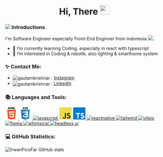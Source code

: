 <h1 align="center">Hi,  There <img src="https://camo.githubusercontent.com/e8e7b06ecf583bc040eb60e44eb5b8e0ecc5421320a92929ce21522dbc34c891/68747470733a2f2f6d656469612e67697068792e636f6d2f6d656469612f6876524a434c467a6361737252346961377a2f67697068792e676966" style="width: 30px; height: 30px;" />
</h1>


### <p><img src="https://emojis.slackmojis.com/emojis/images/1531849430/4246/blob-sunglasses.gif?1531849430" width="30"/> Introductions</p>

I'm Software Engineer especially Front-End Enginner from  Indonesia <img src='https://www.freepnglogos.com/uploads/bendera-merah-putih-png/classic-bendera-indonesia-merah-putih-download-png-30.png' style='width: 25px; height: auto;'/>.

- 🌱 I’m currently learning Coding, especially in react with typescript 
- 👀 I’m interested in Coding & robotik, also lighting & smarthome system
    
    
    
### :sparkles: Contact Me:

  - <img align="center" src="https://raw.githubusercontent.com/rahuldkjain/github-profile-readme-generator/master/src/images/icons/Social/instagram.svg" alt="gautamkrishnar" height="20" width="30" /> : [Instagram](https://www.instagram.com/irwan_fico_far/)
  - <img align="center" src="https://raw.githubusercontent.com/rahuldkjain/github-profile-readme-generator/master/src/images/icons/Social/linked-in-alt.svg" alt="gautamkrishnar" height="20" width="30" /> : [LinkedIn](https://www.linkedin.com/in/irwan-hadi-b7775a126/)



### 📚 Languages and Tools:

<p align="left">
  <a href="https://html5up.net/" target="_blank"> <img src="https://raw.githubusercontent.com/devicons/devicon/master/icons/html5/html5-original-wordmark.svg" alt="html5" width="40" height="40"/> </a> 
   <a href="https://www.w3schools.com/css/" target="_blank">
    <img src="https://raw.githubusercontent.com/devicons/devicon/master/icons/css3/css3-original-wordmark.svg" alt="css3" width="40" height="40"/> </a> 
  <a href="https://nodejs.org/en" target="_blank">  <img src="https://seeklogo.com/images/N/nodejs-logo-FBE122E377-seeklogo.com.png" alt="javascript" width="40" height="40"/> </a> 
  <a href="https://developer.mozilla.org/en-US/docs/Web/JavaScript" target="_blank">  <img src="https://raw.githubusercontent.com/devicons/devicon/master/icons/javascript/javascript-original.svg" alt="javascript" width="40" height="40"/> </a> 
  <a href="https://www.typescriptlang.org/" target="_blank">  <img src="https://raw.githubusercontent.com/devicons/devicon/master/icons/typescript/typescript-original.svg" alt="typescript" width="40" height="40"/> </a> 
  <a href="https://react.dev/" target="_blank">  <img src="https://reactnative.dev/img/header_logo.svg" alt="reactnative" width="40" height="40"/> </a>
   <a href="https://tailwindcss.com/" target="_blank">  <img src="https://upload.wikimedia.org/wikipedia/commons/thumb/d/d5/Tailwind_CSS_Logo.svg/120px-Tailwind_CSS_Logo.svg.png" alt="tailwind" width="40" height="40"/> </a>
   <a href="https://vitejs.dev/" target="_blank">  <img  src="https://vitejs.dev/logo-with-shadow.png" alt="vitejs" width="40" height="40"/> </a> 
   <a href="https://figma.com/" target="_blank">  <img src="https://cdn.icon-icons.com/icons2/2699/PNG/512/figma_logo_icon_170157.png" alt="figma" width="40" height="40"/> </a> 
   <a href="https://whimsical.com/" target="_blank">  <img src="https://i.pinimg.com/originals/ea/2a/b2/ea2ab287b40acfe28348c71eb780d11c.png" alt="whimsical" width="40" height="40"/> </a> 
     <a href="https://headlessui.com/" target="_blank">  <img src="https://seeklogo.com/images/H/headless-ui-logo-034B045C5C-seeklogo.com.png" alt="headless ui" width="40" height="40"/> </a> 
 </p>


### 💻 GitHub Statistics:

![IrwanFicoFar GitHub stats](https://github-readme-stats.vercel.app/api?username=IrwanFicoFar&show_icons=true&theme=white)



